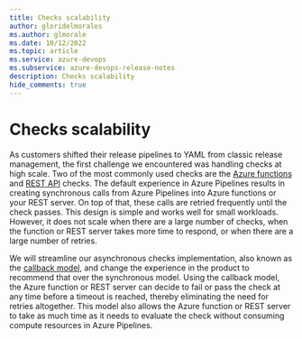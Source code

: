 ```yaml
---
title: Checks scalability
author: gloridelmorales
ms.author: glmorale
ms.date: 10/12/2022
ms.topic: article
ms.service: azure-devops
ms.subservice: azure-devops-release-notes
description: Checks scalability
hide_comments: true
---
```


# Checks scalability

As customers shifted their release pipelines to YAML from classic release management, the first challenge we encountered was handling checks at high scale. Two of the most commonly used checks are the [Azure functions](/azure/devops/pipelines/process/approvals?view=azure-devops&tabs=check-pass#invoke-azure-function&preserve-view=true) and [REST API](/azure/devops/pipelines/process/approvals?view=azure-devops&tabs=check-pass#invoke-rest-api&preserve-view=true) checks. The default experience in Azure Pipelines results in creating synchronous calls from Azure Pipelines into Azure functions or your REST server. On top of that, these calls are retried frequently until the check passes. This design is simple and works well for small workloads. However, it does not scale when there are a large number of checks, when the function or REST server takes more time to respond, or when there are a large number of retries.

We will streamline our asynchronous checks implementation, also known as the [callback model](/azure/devops/pipelines/tasks/utility/azure-function?view=azure-devops#is-there-an-example-of-an-azure-function-that-uses-the-callback-completion-mode&preserve-view=true), and change the experience in the product to recommend that over the synchronous model. Using the callback model, the Azure function or REST server can decide to fail or pass the check at any time before a timeout is reached, thereby eliminating the need for retries altogether. This model also allows the Azure function or REST server to take as much time as it needs to evaluate the check without consuming compute resources in Azure Pipelines.



